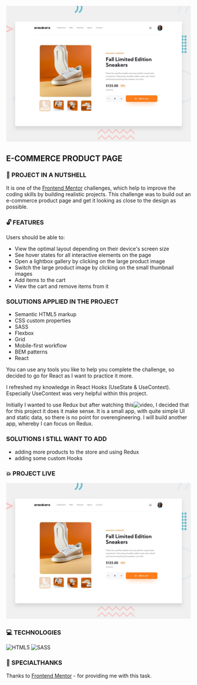 ![Design preview for the E-commerce product page coding challenge](./design/desktop-preview.jpg)

## E-COMMERCE PRODUCT PAGE

### :shell: PROJECT IN A NUTSHELL

It is one of the [Frontend Mentor](https://www.frontendmentor.io) challenges, which help to improve the coding skills by building realistic projects.
This challenge was to build out an e-commerce product page and get it looking as close to the design as possible.

### :unlock: FEATURES 

Users should be able to:

* View the optimal layout depending on their device's screen size
* See hover states for all interactive elements on the page
* Open a lightbox gallery by clicking on the large product image
* Switch the large product image by clicking on the small thumbnail images
* Add items to the cart
* View the cart and remove items from it

###  SOLUTIONS APPLIED IN THE PROJECT

* Semantic HTML5 markup
* CSS custom properties
* SASS
* Flexbox
* Grid
* Mobile-first workflow
* BEM patterns
* React

You can use any tools you like to help you complete the challenge, so decided to go for React as I want to practice it more.

I refreshed my knowledge in React Hooks (UseState & UseContext). Especially UseContext was very helpful within this project.

Initially I wanted to use Redux but after watching this![video](https://www.youtube.com/watch?v=poQXNp9ItL4&t=5093s), I decided that for this project it does it make sense.
It is a small app, with quite simple UI and static data, so there is no point for overengineering. I will build another app, whereby I can focus on Redux.

###  SOLUTIONS I STILL WANT TO ADD 

* adding more products to the store and using Redux 
* adding some custom Hooks 

### :boom: PROJECT LIVE 

![Design preview for the E-commerce product page coding challenge](./design/desktop-preview.jpg)


### 💻 TECHNOLOGIES

![HTML5](https://img.shields.io/badge/html5-%23E34F26.svg?style=for-the-badge&logo=html5&logoColor=white)
![SASS](https://img.shields.io/badge/SASS-hotpink.svg?style=for-the-badge&logo=SASS&logoColor=white)


### 🤝 SPECIALTHANKS

Thanks to [Frontend Mentor](https://www.frontendmentor.io) - for providing me with this task.
